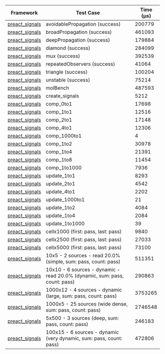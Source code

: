 | Framework | Test Case | Time (μs) |
| --- | --- | --- |
| [preact_signals](https://pub.dev/packages/preact_signals) | avoidablePropagation (success) | 200779 |
| [preact_signals](https://pub.dev/packages/preact_signals) | broadPropagation (success) | 461093 |
| [preact_signals](https://pub.dev/packages/preact_signals) | deepPropagation (success) | 179884 |
| [preact_signals](https://pub.dev/packages/preact_signals) | diamond (success) | 284099 |
| [preact_signals](https://pub.dev/packages/preact_signals) | mux (success) | 392539 |
| [preact_signals](https://pub.dev/packages/preact_signals) | repeatedObservers (success) | 41064 |
| [preact_signals](https://pub.dev/packages/preact_signals) | triangle (success) | 100204 |
| [preact_signals](https://pub.dev/packages/preact_signals) | unstable (success) | 75214 |
| [preact_signals](https://pub.dev/packages/preact_signals) | molBench | 487593 |
| [preact_signals](https://pub.dev/packages/preact_signals) | create_signals | 5212 |
| [preact_signals](https://pub.dev/packages/preact_signals) | comp_0to1 | 17698 |
| [preact_signals](https://pub.dev/packages/preact_signals) | comp_1to1 | 12516 |
| [preact_signals](https://pub.dev/packages/preact_signals) | comp_2to1 | 17148 |
| [preact_signals](https://pub.dev/packages/preact_signals) | comp_4to1 | 12306 |
| [preact_signals](https://pub.dev/packages/preact_signals) | comp_1000to1 | 4 |
| [preact_signals](https://pub.dev/packages/preact_signals) | comp_1to2 | 30978 |
| [preact_signals](https://pub.dev/packages/preact_signals) | comp_1to4 | 21391 |
| [preact_signals](https://pub.dev/packages/preact_signals) | comp_1to8 | 11454 |
| [preact_signals](https://pub.dev/packages/preact_signals) | comp_1to1000 | 7936 |
| [preact_signals](https://pub.dev/packages/preact_signals) | update_1to1 | 8293 |
| [preact_signals](https://pub.dev/packages/preact_signals) | update_2to1 | 4542 |
| [preact_signals](https://pub.dev/packages/preact_signals) | update_4to1 | 2202 |
| [preact_signals](https://pub.dev/packages/preact_signals) | update_1000to1 | 21 |
| [preact_signals](https://pub.dev/packages/preact_signals) | update_1to2 | 4084 |
| [preact_signals](https://pub.dev/packages/preact_signals) | update_1to4 | 2084 |
| [preact_signals](https://pub.dev/packages/preact_signals) | update_1to1000 | 39 |
| [preact_signals](https://pub.dev/packages/preact_signals) | cellx1000 (first: pass, last: pass) | 9840 |
| [preact_signals](https://pub.dev/packages/preact_signals) | cellx2500 (first: pass, last: pass) | 27033 |
| [preact_signals](https://pub.dev/packages/preact_signals) | cellx5000 (first: pass, last: pass) | 73100 |
| [preact_signals](https://pub.dev/packages/preact_signals) | 10x5 - 2 sources - read 20.0% (simple, sum: pass, count: pass) | 511351 |
| [preact_signals](https://pub.dev/packages/preact_signals) | 10x10 - 6 sources - dynamic - read 20.0% (dynamic, sum: pass, count: pass) | 290863 |
| [preact_signals](https://pub.dev/packages/preact_signals) | 1000x12 - 4 sources - dynamic (large, sum: pass, count: pass) | 3753265 |
| [preact_signals](https://pub.dev/packages/preact_signals) | 1000x5 - 25 sources (wide dense, sum: pass, count: pass) | 2746548 |
| [preact_signals](https://pub.dev/packages/preact_signals) | 5x500 - 3 sources (deep, sum: pass, count: pass) | 246183 |
| [preact_signals](https://pub.dev/packages/preact_signals) | 100x15 - 6 sources - dynamic (very dynamic, sum: pass, count: pass) | 472806 |
